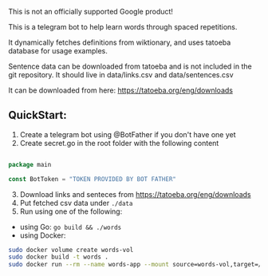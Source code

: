 This is not an officially supported Google product!

This is a telegram bot to help learn words through spaced repetitions.

It dynamically fetches definitions from wiktionary, and uses tatoeba database
for usage examples.

Sentence data can be downloaded from tatoeba and is not included in the git
repository. It should live in data/links.csv and data/sentences.csv

It can be downloaded from here:
https://tatoeba.org/eng/downloads

## QuickStart:
1. Create a telegram bot using @BotFather if you don't have one yet
2. Create secret.go in the root folder with the following content
```go

package main

const BotToken = "TOKEN PROVIDED BY BOT FATHER"
```
3. Download links and senteces from https://tatoeba.org/eng/downloads
4. Put fetched csv data under `./data`
5. Run using one of the following:
- using Go: `go build && ./words`
- using Docker:
```bash
sudo docker volume create words-vol
sudo docker build -t words .
sudo docker run --rm --name words-app --mount source=words-vol,target=/words-vol/db/ words
```
